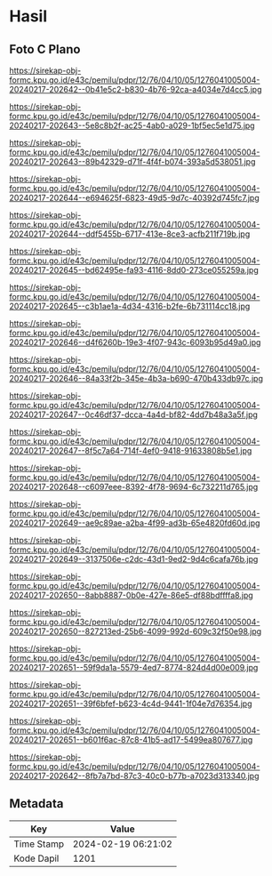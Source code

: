 # Hasil

## Foto C Plano

https://sirekap-obj-formc.kpu.go.id/e43c/pemilu/pdpr/12/76/04/10/05/1276041005004-20240217-202642--0b41e5c2-b830-4b76-92ca-a4034e7d4cc5.jpg

https://sirekap-obj-formc.kpu.go.id/e43c/pemilu/pdpr/12/76/04/10/05/1276041005004-20240217-202643--5e8c8b2f-ac25-4ab0-a029-1bf5ec5e1d75.jpg

https://sirekap-obj-formc.kpu.go.id/e43c/pemilu/pdpr/12/76/04/10/05/1276041005004-20240217-202643--89b42329-d71f-4f4f-b074-393a5d538051.jpg

https://sirekap-obj-formc.kpu.go.id/e43c/pemilu/pdpr/12/76/04/10/05/1276041005004-20240217-202644--e694625f-6823-49d5-9d7c-40392d745fc7.jpg

https://sirekap-obj-formc.kpu.go.id/e43c/pemilu/pdpr/12/76/04/10/05/1276041005004-20240217-202644--ddf5455b-6717-413e-8ce3-acfb211f719b.jpg

https://sirekap-obj-formc.kpu.go.id/e43c/pemilu/pdpr/12/76/04/10/05/1276041005004-20240217-202645--bd62495e-fa93-4116-8dd0-273ce055259a.jpg

https://sirekap-obj-formc.kpu.go.id/e43c/pemilu/pdpr/12/76/04/10/05/1276041005004-20240217-202645--c3b1ae1a-4d34-4316-b2fe-6b731114cc18.jpg

https://sirekap-obj-formc.kpu.go.id/e43c/pemilu/pdpr/12/76/04/10/05/1276041005004-20240217-202646--d4f6260b-19e3-4f07-943c-6093b95d49a0.jpg

https://sirekap-obj-formc.kpu.go.id/e43c/pemilu/pdpr/12/76/04/10/05/1276041005004-20240217-202646--84a33f2b-345e-4b3a-b690-470b433db97c.jpg

https://sirekap-obj-formc.kpu.go.id/e43c/pemilu/pdpr/12/76/04/10/05/1276041005004-20240217-202647--0c46df37-dcca-4a4d-bf82-4dd7b48a3a5f.jpg

https://sirekap-obj-formc.kpu.go.id/e43c/pemilu/pdpr/12/76/04/10/05/1276041005004-20240217-202647--8f5c7a64-714f-4ef0-9418-91633808b5e1.jpg

https://sirekap-obj-formc.kpu.go.id/e43c/pemilu/pdpr/12/76/04/10/05/1276041005004-20240217-202648--c6097eee-8392-4f78-9694-6c732211d765.jpg

https://sirekap-obj-formc.kpu.go.id/e43c/pemilu/pdpr/12/76/04/10/05/1276041005004-20240217-202649--ae9c89ae-a2ba-4f99-ad3b-65e4820fd60d.jpg

https://sirekap-obj-formc.kpu.go.id/e43c/pemilu/pdpr/12/76/04/10/05/1276041005004-20240217-202649--3137506e-c2dc-43d1-9ed2-9d4c6cafa76b.jpg

https://sirekap-obj-formc.kpu.go.id/e43c/pemilu/pdpr/12/76/04/10/05/1276041005004-20240217-202650--8abb8887-0b0e-427e-86e5-df88bdffffa8.jpg

https://sirekap-obj-formc.kpu.go.id/e43c/pemilu/pdpr/12/76/04/10/05/1276041005004-20240217-202650--827213ed-25b6-4099-992d-609c32f50e98.jpg

https://sirekap-obj-formc.kpu.go.id/e43c/pemilu/pdpr/12/76/04/10/05/1276041005004-20240217-202651--59f9da1a-5579-4ed7-8774-824d4d00e009.jpg

https://sirekap-obj-formc.kpu.go.id/e43c/pemilu/pdpr/12/76/04/10/05/1276041005004-20240217-202651--39f6bfef-b623-4c4d-9441-1f04e7d76354.jpg

https://sirekap-obj-formc.kpu.go.id/e43c/pemilu/pdpr/12/76/04/10/05/1276041005004-20240217-202651--b601f6ac-87c8-41b5-ad17-5499ea807677.jpg

https://sirekap-obj-formc.kpu.go.id/e43c/pemilu/pdpr/12/76/04/10/05/1276041005004-20240217-202642--8fb7a7bd-87c3-40c0-b77b-a7023d313340.jpg


## Metadata

| Key        | Value               |
| ---------- | ------------------- |
| Time Stamp | 2024-02-19 06:21:02 |
| Kode Dapil | 1201                |



